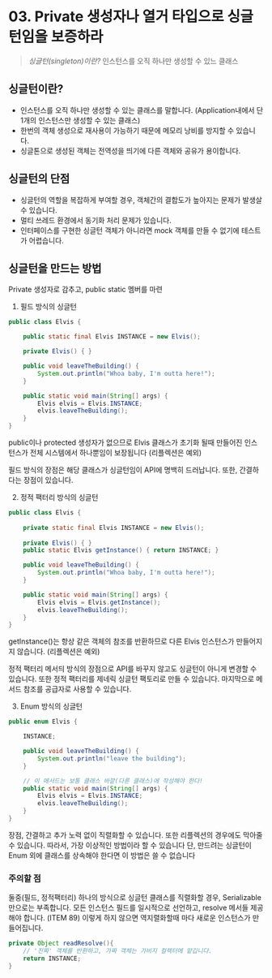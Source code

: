 # 03. Private 생성자나 열거 타입으로 싱글턴임을 보증하라
> *싱글턴(singleton)이란?*
> 인스턴스를 오직 하나만 생성할 수 있느 클래스

## 싱글턴이란?
* 인스턴스를 오직 하나만 생성할 수 있는 클래스를 말합니다. (Application내에서 단 1개의 인스턴스만 생성할 수 있는 클래스)
* 한번의 객체 생성으로 재사용이 가능하기 때문에 메모리 낭비를 방지할 수 있습니다.
* 싱글톤으로 생성된 객체는 전역성을 띄기에 다른 객체와 공유가 용이합니다.

## 싱글턴의 단점
* 싱글턴의 역할을 복잡하게 부여할 경우, 객체간의 결합도가 높아지는 문제가 발생살 수 있습니다.
* 멀티 쓰레드 환경에서 동기화 처리 문제가 있습니다.
* 인터페이스를 구현한 싱글턴 객체가 아니라면 mock 객체를 만들 수 없기에 테스트가 어렵습니다.


## 싱글턴을 만드는 방법
Private 생성자로 감추고, public static 멤버를 마련
1. 필드 방식의 싱글턴
```java
public class Elvis {

    public static final Elvis INSTANCE = new Elvis();

    private Elvis() { }

    public void leaveTheBuilding() {
        System.out.println("Whoa baby, I'm outta here!");
    }

    public static void main(String[] args) {
        Elvis elvis = Elvis.INSTANCE;
        elvis.leaveTheBuilding();
    }
}
```

public이나 protected 생성자가 없으므로 Elvis 클래스가 초기화 될때 만들어진 인스턴스가 전체 시스템에서 하나뿐임이 보장됩니다 (리플렉션은 예외)

필드 방식의 장점은 해당 클래스가 싱글턴임이 API에 명백히 드러납니다. 또한, 간결하다는 장점이 있습니다.

2. 정적 팩터리 방식의 싱글턴
```java
public class Elvis {
    
    private static final Elvis INSTANCE = new Elvis();
    
    private Elvis() { }
    public static Elvis getInstance() { return INSTANCE; }

    public void leaveTheBuilding() {
        System.out.println("Whoa baby, I'm outta here!");
    }

    public static void main(String[] args) {
        Elvis elvis = Elvis.getInstance();
        elvis.leaveTheBuilding();
    }
}
```

getInstance()는 항상 같은 객체의 참조를 반환하므로 다른 Elvis 인스턴스가 만들어지지 않습니다. (리플렉션은 예외)

정적 팩터리 메서듸 방식의 장점으로 API를 바꾸지 않고도 싱글턴이 아니게 변경할 수 있습니다. 또한 정적 팩터리를 제네릭 싱글턴 팩토리로 만들 수 있습니다. 마지막으로 메서드 참조를 공급자로 사용할 수 있습니다.

3. Enum 방식의 싱글턴
```java
public enum Elvis {

    INSTANCE;

    public void leaveTheBuilding() {
        System.out.println("leave the building");
    }

    // 이 메서드는 보통 클래스 바깥(다른 클래스)에 작성해야 한다!
    public static void main(String[] args) {
        Elvis elvis = Elvis.INSTANCE;
        elvis.leaveTheBuilding();
    }
}
```

장점, 간결하고 추가 노력 없이 직렬화할 수 있습니다. 또한 리플렉션의 경우에도 막아줄 수 있습니다. 따라서, 가장 이상적인 방법이라 할 수 있습니다
단, 만드려는 싱글턴이 Enum 외에 클래스를 상속해야 한다면 이 방법은 쓸 수 없습니다

### 주의할 점
둘중(필드, 정적팩터리) 하나의 방식으로 싱글턴 클래스를 직렬화할 경우, Serializable 만으로는 부족합니다. 모든 인스턴스 필드를 일시적으로 선언하고, resolve 메서들 제공해야 합니다. (ITEM 89) 이렇게 하지 않으면 역지렬화할때 마다 새로운 인스턴스가 만들어집니다.

```java
private Object readResolve(){
    // '진짜' 객체를 반환하고, 가짜 객체는 가비지 컬렉터에 맡깁니다.
    return INSTANCE;
}
```
